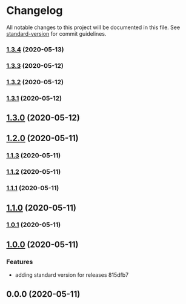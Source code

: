 # Changelog

All notable changes to this project will be documented in this file. See [standard-version](https://github.com/conventional-changelog/standard-version) for commit guidelines.

### [1.3.4](https://github.com/marklewis01/time-lapse/compare/v1.3.3...v1.3.4) (2020-05-13)

### [1.3.3](///compare/v1.3.2...v1.3.3) (2020-05-12)

### [1.3.2](///compare/v1.3.1...v1.3.2) (2020-05-12)

### [1.3.1](///compare/v1.3.0...v1.3.1) (2020-05-12)

## [1.3.0](///compare/v1.2.0...v1.3.0) (2020-05-12)

## [1.2.0](///compare/v1.1.3...v1.2.0) (2020-05-11)

### [1.1.3](///compare/v1.1.2...v1.1.3) (2020-05-11)

### [1.1.2](///compare/v1.1.1...v1.1.2) (2020-05-11)

### [1.1.1](///compare/v1.1.0...v1.1.1) (2020-05-11)

## [1.1.0](///compare/v1.0.1...v1.1.0) (2020-05-11)

### [1.0.1](///compare/v1.0.0...v1.0.1) (2020-05-11)

## [1.0.0](///compare/v0.0.0...v1.0.0) (2020-05-11)


### Features

* adding standard version for releases 815dfb7

## 0.0.0 (2020-05-11)
